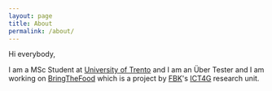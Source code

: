```yaml
---
layout: page
title: About
permalink: /about/
---
```


Hi everybody,

I am a MSc Student at [University of Trento](http://www.unitn.it) and I am an Über Tester and I am working on [BringTheFood](http://www.bringfood.org) which is a project by [FBK](http://www.fbk.eu)'s [ICT4G](http://ict4g.fbk.eu) research unit.

